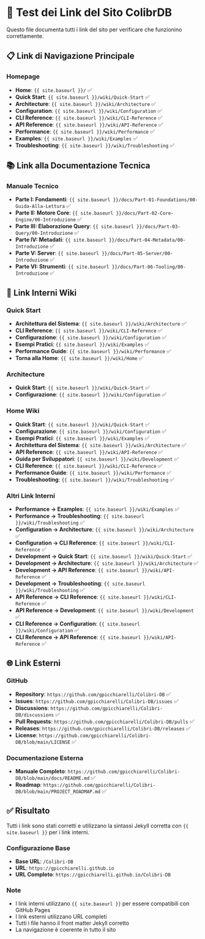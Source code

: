 # 🔗 Test dei Link del Sito ColibrDB

Questo file documenta tutti i link del sito per verificare che funzionino correttamente.

## 📋 Link di Navigazione Principale

### Homepage
- **Home**: `{{ site.baseurl }}/` ✅
- **Quick Start**: `{{ site.baseurl }}/wiki/Quick-Start` ✅
- **Architecture**: `{{ site.baseurl }}/wiki/Architecture` ✅
- **Configuration**: `{{ site.baseurl }}/wiki/Configuration` ✅
- **CLI Reference**: `{{ site.baseurl }}/wiki/CLI-Reference` ✅
- **API Reference**: `{{ site.baseurl }}/wiki/API-Reference` ✅
- **Performance**: `{{ site.baseurl }}/wiki/Performance` ✅
- **Examples**: `{{ site.baseurl }}/wiki/Examples` ✅
- **Troubleshooting**: `{{ site.baseurl }}/wiki/Troubleshooting` ✅

## 📚 Link alla Documentazione Tecnica

### Manuale Tecnico
- **Parte I: Fondamenti**: `{{ site.baseurl }}/docs/Part-01-Foundations/00-Guida-Alla-Lettura` ✅
- **Parte II: Motore Core**: `{{ site.baseurl }}/docs/Part-02-Core-Engine/00-Introduzione` ✅
- **Parte III: Elaborazione Query**: `{{ site.baseurl }}/docs/Part-03-Query/00-Introduzione` ✅
- **Parte IV: Metadati**: `{{ site.baseurl }}/docs/Part-04-Metadata/00-Introduzione` ✅
- **Parte V: Server**: `{{ site.baseurl }}/docs/Part-05-Server/00-Introduzione` ✅
- **Parte VI: Strumenti**: `{{ site.baseurl }}/docs/Part-06-Tooling/00-Introduzione` ✅

## 🔗 Link Interni Wiki

### Quick Start
- **Architettura del Sistema**: `{{ site.baseurl }}/wiki/Architecture` ✅
- **CLI Reference**: `{{ site.baseurl }}/wiki/CLI-Reference` ✅
- **Configurazione**: `{{ site.baseurl }}/wiki/Configuration` ✅
- **Esempi Pratici**: `{{ site.baseurl }}/wiki/Examples` ✅
- **Performance Guide**: `{{ site.baseurl }}/wiki/Performance` ✅
- **Torna alla Home**: `{{ site.baseurl }}/wiki/Home` ✅

### Architecture
- **Quick Start**: `{{ site.baseurl }}/wiki/Quick-Start` ✅
- **Configurazione**: `{{ site.baseurl }}/wiki/Configuration` ✅

### Home Wiki
- **Quick Start**: `{{ site.baseurl }}/wiki/Quick-Start` ✅
- **Configurazione**: `{{ site.baseurl }}/wiki/Configuration` ✅
- **Esempi Pratici**: `{{ site.baseurl }}/wiki/Examples` ✅
- **Architettura del Sistema**: `{{ site.baseurl }}/wiki/Architecture` ✅
- **API Reference**: `{{ site.baseurl }}/wiki/API-Reference` ✅
- **Guida per Sviluppatori**: `{{ site.baseurl }}/wiki/Development` ✅
- **CLI Reference**: `{{ site.baseurl }}/wiki/CLI-Reference` ✅
- **Performance Guide**: `{{ site.baseurl }}/wiki/Performance` ✅
- **Troubleshooting**: `{{ site.baseurl }}/wiki/Troubleshooting` ✅

### Altri Link Interni
- **Performance → Examples**: `{{ site.baseurl }}/wiki/Examples` ✅
- **Performance → Troubleshooting**: `{{ site.baseurl }}/wiki/Troubleshooting` ✅
- **Configuration → Architecture**: `{{ site.baseurl }}/wiki/Architecture` ✅
- **Configuration → CLI Reference**: `{{ site.baseurl }}/wiki/CLI-Reference` ✅
- **Development → Quick Start**: `{{ site.baseurl }}/wiki/Quick-Start` ✅
- **Development → Architecture**: `{{ site.baseurl }}/wiki/Architecture` ✅
- **Development → API Reference**: `{{ site.baseurl }}/wiki/API-Reference` ✅
- **Development → Troubleshooting**: `{{ site.baseurl }}/wiki/Troubleshooting` ✅
- **API Reference → CLI Reference**: `{{ site.baseurl }}/wiki/CLI-Reference` ✅
- **API Reference → Development**: `{{ site.baseurl }}/wiki/Development` ✅
- **CLI Reference → Configuration**: `{{ site.baseurl }}/wiki/Configuration` ✅
- **CLI Reference → API Reference**: `{{ site.baseurl }}/wiki/API-Reference` ✅

## 🌐 Link Esterni

### GitHub
- **Repository**: `https://github.com/gpicchiarelli/Colibri-DB` ✅
- **Issues**: `https://github.com/gpicchiarelli/Colibri-DB/issues` ✅
- **Discussions**: `https://github.com/gpicchiarelli/Colibri-DB/discussions` ✅
- **Pull Requests**: `https://github.com/gpicchiarelli/Colibri-DB/pulls` ✅
- **Releases**: `https://github.com/gpicchiarelli/Colibri-DB/releases` ✅
- **License**: `https://github.com/gpicchiarelli/Colibri-DB/blob/main/LICENSE` ✅

### Documentazione Esterna
- **Manuale Completo**: `https://github.com/gpicchiarelli/Colibri-DB/blob/main/docs/README.md` ✅
- **Roadmap**: `https://github.com/gpicchiarelli/Colibri-DB/blob/main/PROJECT_ROADMAP.md` ✅

## ✅ Risultato

Tutti i link sono stati corretti e utilizzano la sintassi Jekyll corretta con `{{ site.baseurl }}` per i link interni.

### Configurazione Base
- **Base URL**: `/Colibri-DB`
- **URL**: `https://gpicchiarelli.github.io`
- **URL Completo**: `https://gpicchiarelli.github.io/Colibri-DB`

### Note
- I link interni utilizzano `{{ site.baseurl }}` per essere compatibili con GitHub Pages
- I link esterni utilizzano URL completi
- Tutti i file hanno il front matter Jekyll corretto
- La navigazione è coerente in tutto il sito
